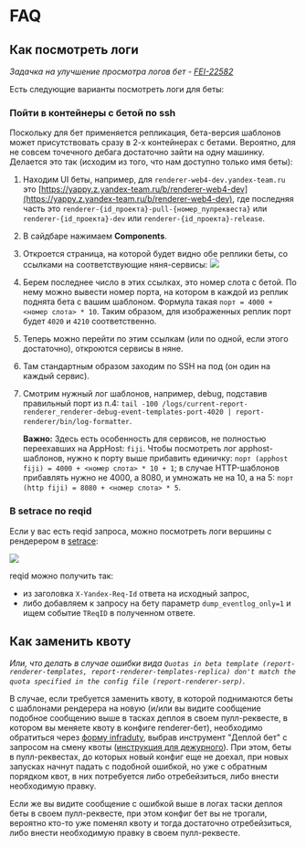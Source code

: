 # FAQ

## Как посмотреть логи

_Задачка на улучшение просмотра логов бет - [FEI-22582](https://st.yandex-team.ru/FEI-22582)_

Есть следующие варианты посмотреть логи для беты:

### Пойти в контейнеры с бетой по ssh

Поскольку для бет применяется репликация, бета-версия шаблонов может присутствовать сразу в 2-х контейнерах с бетами. Вероятно, для не совсем точечного дебага достаточно зайти на одну машинку. Делается это так (исходим из того, что нам доступно только имя беты):

1. Находим UI беты, например, для `renderer-web4-dev.yandex-team.ru` это [https://yappy.z.yandex-team.ru/b/renderer-web4-dev](https://yappy.z.yandex-team.ru/b/renderer-web4-dev), где последняя часть это `renderer-{id_проекта}-pull-{номер_пулреквеста}` или `renderer-{id_проекта}-dev` или `renderer-{id_проекта}-release`.
1. В сайдбаре нажимаем **Components**.
1. Откроется страница, на которой будет видно обе реплики беты, со ссылками на соответствующие няня-сервисы:
![](https://jing.yandex-team.ru/files/rmdm/comps-2.png)
1. Берем последнее число в этих ссылках, это номер слота с бетой. По нему можно вывести номер порта, на котором в каждой из реплик поднята бета с вашим шаблоном. Формула такая `порт = 4000 + <номер слота> * 10`. Таким образом, для изображенных реплик порт будет `4020` и `4210` соответственно.
1. Теперь можно перейти по этим ссылкам (или по одной, если этого достаточно), откроются сервисы в няне.
1. Там стандартным образом заходим по SSH на под (он один на каждый сервис).
1. Смотрим нужный лог шаблонов, например, debug, подставив правильный порт из п.4: `tail -100 /logs/current-report-renderer_renderer-debug-event-templates-port-4020 | report-renderer/bin/log-formatter`.

   **Важно:** Здесь есть особенность для сервисов, не полностью переехавших на AppHost: `fiji`. Чтобы посмотреть лог apphost-шаблонов, нужно к порту выше прибавить единичку: `порт (apphost fiji) = 4000 + <номер слота> * 10 + 1`; в случае HTTP-шаблонов прибавлять нужно не 4000, а 8080, и умножать не на 10, а на 5: `порт (http fiji) = 8080 + <номер слота> * 5`.

### В setrace по reqid

Если у вас есть reqid запроса, можно посмотреть логи вершины с рендерером в [setrace](https://setrace.yandex-team.ru/):

![](https://jing.yandex-team.ru/files/rmdm/rr-logs.png)

reqid можно получить так:

- из заголовка `X-Yandex-Req-Id` ответа на исходный запрос,
- либо добавляем к запросу на бету параметр `dump_eventlog_only=1` и ищем событие `TReqID` в полученном ответе.

## Как заменить квоту

_Или, что делать в случае ошибки вида `Quotas in beta template (report-renderer-templates, report-renderer-templates-replica) don't match the quota specified in the config file (report-renderer-serp)`_.

В случае, если требуется заменить квоту, в которой поднимаются беты с шаблонами рендерера на новую (и/или вы видите сообщение подобное сообщению выше в тасках деплоя в своем пулл-реквесте, в котором вы меняете квоту в конфиге renderer-бет), необходимо обратиться через [форму infraduty](https://wiki.yandex-team.ru/infraduty/form/), выбрав инструмент "Деплой бет" с запросом на смену квоты ([инструкция для дежурного](../duty_knowledge_base/renderer-betas.md#izmenenie-kvoty)). При этом, беты в пулл-реквестах, до которых новый конфиг еще не доехал, при новых запусках начнут падать с подобной ошибкой, но уже с обратным порядком квот, в них потребуется либо отребейзиться, либо внести необходимую правку.

Если же вы видите сообщение с ошибкой выше в логах таски деплоя беты в своем пулл-реквесте, при этом конфиг бет вы не трогали, вероятно кто-то уже поменял квоту и тогда достаточно отребейзиться, либо внести необходимую правку в своем пулл-реквесте.
